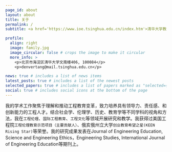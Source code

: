 ```yaml
---
page_id: about
layout: about
title: 关于
permalink: /
subtitle: <a href='https://www.ioe.tsinghua.edu.cn/index.htm'>清华大学教育研究院</a>，副教授

profile:
  align: right
  image: family.jpg
  image_circular: false # crops the image to make it circular
  more_info: >
    <p>北京市海淀区清华大学文南楼406, 100084</p>
    <p>denvertang@mail.tsinghua.edu.cn</p>

news: true # includes a list of news items
latest_posts: true # includes a list of the newest posts
selected_papers: true # includes a list of papers marked as "selected={true}"
social: true # includes social icons at the bottom of the page
---
```


我的学术工作聚焦于理解和推动工程教育变革，致力培养具有领导力、责任感、和创新能力的工程人才。结合社会学、伦理学、历史、教育学等不同学科的视角和方法，我在`工程伦理`、`国际工程教育`、`工程文化`等领域开展研究和教学。我获得过美国工程院`工程伦理教育示范项目（主要贡献人）`、俄亥俄州立大学`创业教育希望之星(KEEN Rising Star)`等荣誉。我的研究成果发表在Journal of Engineering Education, Science and Engineering Ethics，Engineering Studies, International Journal of Engineering Education等期刊上。

